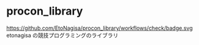 # procon_library
https://github.com/EtoNagisa/procon_library/workflows/check/badge.svg
etonagisa の競技プログラミングのライブラリ
